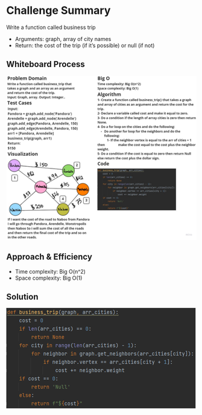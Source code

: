 # Challenge Summary
Write a function called business trip
- Arguments: graph, array of city names
- Return: the cost of the trip (if it’s possible) or null (if not)

## Whiteboard Process
![business](buss.jpg)

## Approach & Efficiency
- Time complexity: Big O(n^2)
- Space complexity: Big O(1)

## Solution
![business1](bus.png)
